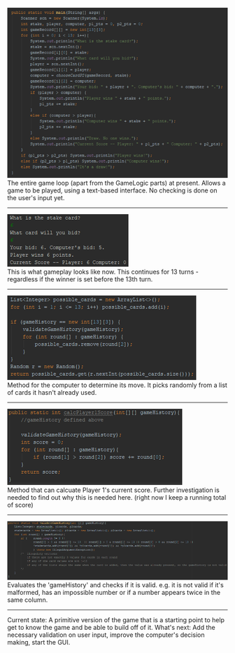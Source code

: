 ![alt text](Images/Monday/gameloop.PNG "Screenshot showing game loop")  
The entire game loop (apart from the GameLogic parts) at present. Allows a game to be played, using a text-based interface. No checking is done on the user's input yet.

---

![alt text](Images/Monday/gameplay.PNG "Screenshot showing game being played")  
This is what gameplay looks like now. This continues for 13 turns - regardless if the winner is set before the 13th turn.

---

![alt text](Images/Monday/cpulogic.PNG "Screenshot showing 'GameLogic'")  
Method for the computer to determine its move. It picks randomly from a list of cards it hasn't already used.

---

![alt text](Images/Monday/player1scoremethod.PNG "Screenshot showing 'GameLogic'")  
Method that can calcuate Player 1's current score. Further investigation is needed to find out why this is needed here. (right now I keep a running total of score)

---

![alt text](Images/Monday/validation.PNG "Screenshot showing a valdiation method")  
Evaluates the 'gameHistory' and checks if it is valid. e.g. it is not valid if it's malformed, has an impossible number or if a number appears twice in the same column.

---

Current state: A primitive version of the game that is a starting point to help get to know the game and be able to build off of it.
What's next: Add the necessary validation on user input, improve the computer's decision making, start the GUI.